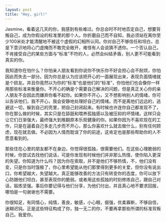 ```yaml
---
layout: post
title: "Hey, girl!"
---
```

Jasmine，看着这几天的你，我感到有些难过。你总会时不时地否定自己，想要背叛自己，成为你假设的标准里的那个人。你折磨自己而不自知，我必须站在离你至少100米处才能清醒地不被这个虚假的幻相所认同。你对自己不够信任和坦白，总是下意识地将心门虚掩而不敢完全敞开，难怪有人会说猜不透你。一个否认自己，不肯接受自己的某些方面与“标准”不符的人，必然会纠结矛盾，别人更不可能看到真实的你。  


我知道你在怕什么？你怕亲人朋友看到你说你不快乐你不好会担心会不耐烦，你怕因此而失去一部分。因为你总是认为应该把开心的一面展现出来，表现负面情绪就是个损友。并且你竟然以为你的“标准”也是他们的“标准”，你怕他们也会像你一样用那些标准来衡量你。不开心的确是个需要自己解决的问题，但是真正关心你的亲人朋友不会因此而嫌弃你看不起你。如果你不开心，又不想影响别人的情绪，你可以告诉他们，我不开心，我会安静地处理好自己的情绪。而不是离他们远远的，逃避这一切，躲到自己的壳里，把自己封闭起来。有时候也许连你自己都发现不了，你在那么做的时候，其实只是在舔舐和喂养孤独感以及被压抑的坏情绪。这样只会让它们日渐强大，最终强大到推翻原本乐观健康的你。如果你因为不喜欢现在的工作，只是在逼着自己多走几步而不开心，那么你喜欢什么就去做什么，别有任何顾虑，现在就去做。不必因为人情而耽误了你的前途，这肯定也是那些帮助你的人不愿意看到的。  


那些住在心里的朋友都不在身边，你觉得很孤独，很需要他们。在这些心理脆弱的时候，你尝试去找他们说话，可是你发现有时候他们并非那么热情，使你陷入更深的失望。你知道为什么吗？因为你在索取，并不是他们不够热情，不，他们没有变，只是你当时饿极了，你心里希望能从他们那里得到更多的关爱，但你没有说出口，你希望越大，失望越大。真正能够改善的方法只有转变你的态度，你可以放下心防跟他们坦白，甚至表现你的脆弱。或者用这些孤独的时刻修炼自己，跟自己对话，锻炼坚强。事后你要记得与他们分享，为他们付出，并且真心地不要求回报，哪怕是一句谢谢也不需要。  


你很知足，有同情心，纯情，善良，敏感，小心眼，倔强，优柔寡断，不够自信，迷糊迟钝。正是这些特征构成了你，独一无二的你，不要再拿那些所谓的标准背叛自己。我爱你。  

							  
		
